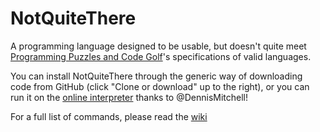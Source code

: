 # NotQuiteThere

A programming language designed to be usable, but doesn't quite meet [Programming Puzzles and Code Golf](https://codegolf.stackexchange.com/)'s specifications of valid languages.

You can install NotQuiteThere through the generic way of downloading code from GitHub (click "Clone or download" up to the right), or you can run it on the [online interpreter](https://tio.run/#nqt) thanks to @DennisMitchell!

For a full list of commands, please read the [wiki](https://github.com/SatansSon/NotQuiteThere/wiki)

